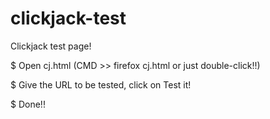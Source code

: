 # clickjack-test
Clickjack test page!

$ Open cj.html (CMD >> firefox cj.html or just double-click!!)

$ Give the URL to be tested, click on Test it!

$ Done!!
